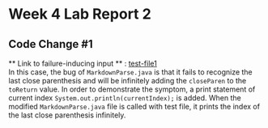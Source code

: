 # Week 4 Lab Report 2
## Code Change #1
** Link to failure-inducing input ** : [test-file1](https://github.com/zhh02/CSE15L-lab-reports/blob/main/lab-report-2/test-file1.md)<br/>
In this case, the bug of ```MarkdownParse.java``` is that it fails to recognize the last close parenthesis and will be infinitely adding the ```closeParen``` to the ```toReturn``` value. In order to demonstrate the symptom, a print statement of current index ```System.out.println(currentIndex);``` is added. When the modified ```MarkdownParse.java``` file is called with test file, it prints the index of the last close parenthesis infinitely. 
